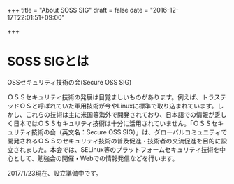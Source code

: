 +++
title = "About SOSS SIG"
draft = false
date = "2016-12-17T22:01:51+09:00"

+++
# SOSS SIGとは

OSSセキュリティ技術の会(Secure OSS SIG)

ＯＳＳセキュリティ技術の発展は目覚ましいものがあります。例えば、トラステッドＯＳと呼ばれていた軍用技術が今やLinuxに標準で取り込まれています。しかし、これらの技術は主に米国等海外で開発されており、日本語での情報が乏しく日本ではＯＳＳセキュリティ技術は十分に活用されていません。「ＯＳＳセキュリティ技術の会（英文名：Secure OSS SIG）」は、グローバルコミュニティで開発されるＯＳＳのセキュリティ技術の普及促進・技術者の交流促進を目的に設立されました。本会では、SELinux等のプラットフォームセキュリティ技術を中心として、勉強会の開催・Webでの情報発信などを行います。

2017/1/23現在、設立準備中です。
